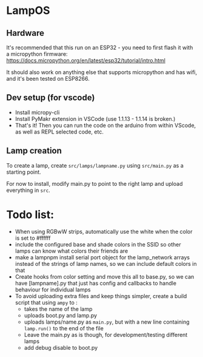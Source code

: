 # LampOS 

## Hardware

It's recommended that this run on an ESP32 - you need to first flash it with a micropython firmware: https://docs.micropython.org/en/latest/esp32/tutorial/intro.html

It should also work on anything else that supports micropython and has wifi, and it's been tested on ESP8266.

## Dev setup (for vscode)

- Install micropy-cli
- Install PyMakr extension in VSCode (use 1.1.13 - 1.1.14 is broken.)
- That's it! Then you can run the code on the arduino from within VScode, as well as REPL selected code, etc.


## Lamp creation

To create a lamp, create `src/lamps/lampname.py` using `src/main.py` as a starting point.

For now to install, modify main.py to point to the right lamp and upload everything in `src`.


# Todo list:
 - When using RGBwW strips, automatically use the white when the color is set to #ffffff
 - include the configured base and shade colors in the SSID so other lamps can know what colors their friends are
 - make a lampnpm install serial port object for the lamp_network arrays instead of the strings of lamp names, so we can include default colors in that
 - Create hooks from color setting and move this all to base.py, so we can have [lampname].py that just has config and callbacks to handle behaviour for individual lamps
 - To avoid uploading extra files and keep things simpler, create a build script that using `ampy` to :
    - takes the name of the lamp
    - uploads boot.py and lamp.py
    - uploads lamps/name.py as `main.py`, but with a new line containing `lamp.run()` to the end of the file
    - Leave the main.py as is though, for development/testing different lamps
    - add debug disable to boot.py
